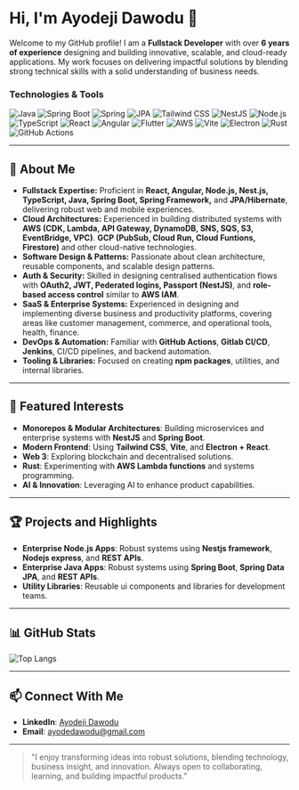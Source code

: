 <!--
**DejiDawodu/DejiDawodu** is a ✨ _special_ ✨ repository because its `README.md` (this file) appears on your GitHub profile.

Here are some ideas to get you started:

- 🔭 I’m currently working on ...
- 🌱 I’m currently learning ...
- 👯 I’m looking to collaborate on ...
- 🤔 I’m looking for help with ...
- 💬 Ask me about ...
- 📫 How to reach me: ...
- 😄 Pronouns: ...
- ⚡ Fun fact: ...
-->


# Hi, I'm Ayodeji Dawodu 👋

Welcome to my GitHub profile! I am a **Fullstack Developer** with over **6 years of experience** designing and building innovative, scalable, and cloud-ready applications. My work focuses on delivering impactful solutions by blending strong technical skills with a solid understanding of business needs.

### Technologies & Tools

![Java](https://img.shields.io/badge/Java-ED8B00?style=for-the-badge&logo=java&logoColor=white)
![Spring Boot](https://img.shields.io/badge/Spring%20Boot-6DB33F?style=for-the-badge&logo=springboot&logoColor=white)
![Spring](https://img.shields.io/badge/Spring-6DB33F?style=for-the-badge&logo=spring&logoColor=white)
![JPA](https://img.shields.io/badge/JPA-Hibernate-59666C?style=for-the-badge&logo=hibernate&logoColor=white)
![Tailwind CSS](https://img.shields.io/badge/Tailwind_CSS-38B2AC?style=for-the-badge&logo=tailwind-css&logoColor=white)
![NestJS](https://img.shields.io/badge/NestJS-E0234E?style=for-the-badge&logo=nestjs&logoColor=white)
![Node.js](https://img.shields.io/badge/Node.js-339933?style=for-the-badge&logo=nodedotjs&logoColor=white)
![TypeScript](https://img.shields.io/badge/TypeScript-007ACC?style=for-the-badge&logo=typescript&logoColor=white)
![React](https://img.shields.io/badge/React-20232A?style=for-the-badge&logo=react&logoColor=61DAFB)
![Angular](https://img.shields.io/badge/Angular-DD0031?style=for-the-badge&logo=angular&logoColor=white)
![Flutter](https://img.shields.io/badge/Flutter-02569B?style=for-the-badge&logo=flutter&logoColor=white)
![AWS](https://img.shields.io/badge/AWS-232F3E?style=for-the-badge&logo=amazonaws&logoColor=white)
![Vite](https://img.shields.io/badge/Vite-646CFF?style=for-the-badge&logo=vite&logoColor=white)
![Electron](https://img.shields.io/badge/Electron-47848F?style=for-the-badge&logo=electron&logoColor=white)
![Rust](https://img.shields.io/badge/Rust-000000?style=for-the-badge&logo=rust&logoColor=white)
![GitHub Actions](https://img.shields.io/badge/GitHub_Actions-2088FF?style=for-the-badge&logo=github-actions&logoColor=white)

---

## 🚀 About Me

* **Fullstack Expertise:** Proficient in **React, Angular, Node.js, Nest.js, TypeScript, Java, Spring Boot, Spring Framework,** and **JPA/Hibernate**, delivering robust web and mobile experiences.
* **Cloud Architectures:** Experienced in building distributed systems with **AWS (CDK, Lambda, API Gateway, DynamoDB, SNS, SQS, S3, EventBridge, VPC)**. **GCP (PubSub, Cloud Run, Cloud Funtions, Firestore)** and other cloud-native technologies.
* **Software Design & Patterns:** Passionate about clean architecture, reusable components, and scalable design patterns.
* **Auth & Security:** Skilled in designing centralised authentication flows with **OAuth2, JWT, Pederated logins, Passport (NestJS)**, and **role-based access control** similar to **AWS IAM**.
* **SaaS & Enterprise Systems:** Experienced in designing and implementing diverse business and productivity platforms, covering areas like customer management, commerce, and operational tools, health, finance.
* **DevOps & Automation:** Familiar with **GitHub Actions**, **Gitlab CI/CD**, **Jenkins**, CI/CD pipelines, and backend automation.
* **Tooling & Libraries:** Focused on creating **npm packages**, utilities, and internal libraries.

---

## 🌟 Featured Interests

* **Monorepos & Modular Architectures**: Building microservices and enterprise systems with **NestJS** and **Spring Boot**.
* **Modern Frontend**: Using **Tailwind CSS**, **Vite**, and **Electron + React**.
* **Web 3**: Exploring blockchain and decentralised solutions.
* **Rust**: Experimenting with **AWS Lambda functions** and systems programming.
* **AI & Innovation**: Leveraging AI to enhance product capabilities.

---

## 🏆 Projects and Highlights

* **Enterprise Node.js Apps**: Robust systems using **Nestjs framework**, **Nodejs express**, and **REST APIs**.
* **Enterprise Java Apps**: Robust systems using **Spring Boot**, **Spring Data JPA**, and **REST APIs**.
* **Utility Libraries**: Reusable ui components and libraries for development teams.

---

## 📊 GitHub Stats

![Top Langs](https://github-readme-stats.vercel.app/api/top-langs/?username=Melkam-EZ&layout=compact&theme=radical)

---

## 📫 Connect With Me

* **LinkedIn**: [Ayodeji Dawodu](http://www.linkedin.com/in/ayodejidawodu123)
* **Email**: [ayodedawodu@gmail.com](mailto:ayodedawodu@gmail.com)

---

> "I enjoy transforming ideas into robust solutions, blending technology, business insight, and innovation. Always open to collaborating, learning, and building impactful products."
